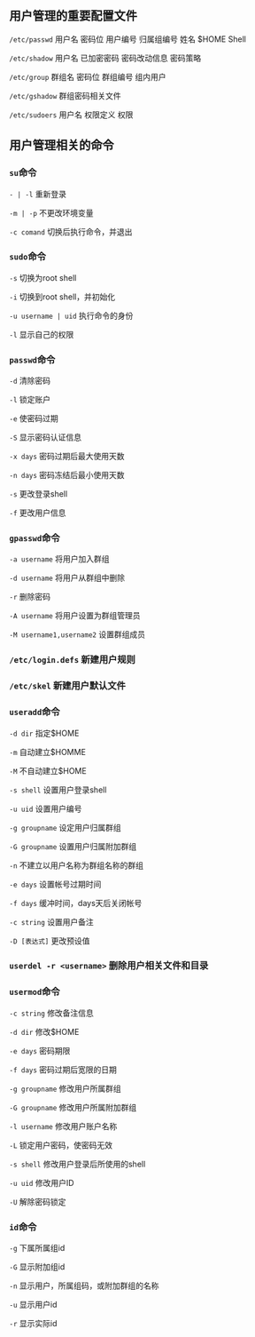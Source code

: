 ## 用户管理的重要配置文件

`/etc/passwd` 用户名 密码位 用户编号 归属组编号 姓名 $HOME Shell

`/etc/shadow` 用户名 已加密密码 密码改动信息 密码策略

`/etc/group` 群组名 密码位 群组编号 组内用户

`/etc/gshadow` 群组密码相关文件

`/etc/sudoers` 用户名 权限定义 权限



## 用户管理相关的命令



### `su`命令

`- | -l` 重新登录

`-m | -p`  不更改环境变量

`-c comand` 切换后执行命令，并退出



### `sudo`命令

`-s` 切换为root shell

`-i` 切换到root shell，并初始化

`-u username | uid` 执行命令的身份

`-l` 显示自己的权限



### `passwd`命令

`-d` 清除密码

`-l` 锁定账户

`-e` 使密码过期

`-S` 显示密码认证信息

`-x days` 密码过期后最大使用天数

`-n days` 密码冻结后最小使用天数

`-s` 更改登录shell

`-f` 更改用户信息



### `gpasswd`命令

`-a username` 将用户加入群组

`-d username` 将用户从群组中删除

`-r` 删除密码

`-A username` 将用户设置为群组管理员

`-M username1,username2` 设置群组成员



### `/etc/login.defs` 新建用户规则

### `/etc/skel` 新建用户默认文件



### `useradd`命令

`-d dir` 指定$HOME

`-m` 自动建立$HOMME

`-M` 不自动建立$HOME

`-s shell` 设置用户登录shell

`-u uid` 设置用户编号

`-g groupname` 设定用户归属群组

`-G groupname` 设置用户归属附加群组

`-n` 不建立以用户名称为群组名称的群组

`-e days` 设置帐号过期时间

`-f days` 缓冲时间，days天后关闭帐号

`-c string` 设置用户备注

`-D [表达式]` 更改预设值



### `userdel -r <username>` 删除用户相关文件和目录



###  `usermod`命令

`-c string` 修改备注信息

`-d dir` 修改$HOME

`-e days` 密码期限

`-f days` 密码过期后宽限的日期

`-g groupname` 修改用户所属群组

`-G groupname` 修改用户所属附加群组

`-l username` 修改用户账户名称

`-L` 锁定用户密码，使密码无效

`-s shell` 修改用户登录后所使用的shell

`-u uid` 修改用户ID

`-U` 解除密码锁定



### `id`命令

`-g` 下属所属组id

`-G` 显示附加组id

`-n` 显示用户，所属组码，或附加群组的名称

`-u` 显示用户id

`-r` 显示实际id